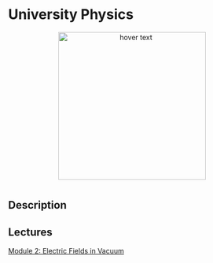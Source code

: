 <p align="center">
  <H1> University Physics </H1>
</p>

<p align="center">
  <img src="./pics/AA_fun_11.jpg" width="300" title="hover text">
</p>


# 

## Description





## Lectures

[Module 2: Electric Fields in Vacuum](Notes/Lect_02_Electric_Fields_In_Vacuum.pdf)
